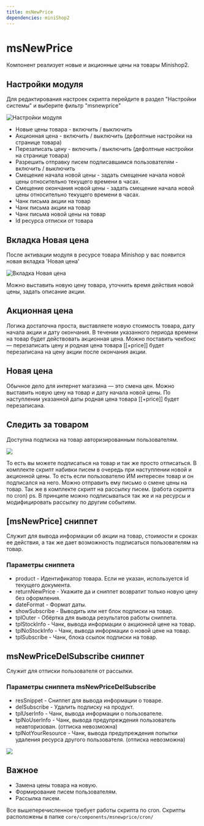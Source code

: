 ```yaml
---
title: msNewPrice
dependencies: miniShop2
---
```


# msNewPrice

Компонент реализует новые и акционные цены на товары Minishop2.

## Настройки модуля

Для редактирования настроек скрипта перейдите в раздел "Настройки системы" и выберите фильтр "msnewprice"

![Настройки модуля](https://file.modx.pro/files/8/e/0/8e0ea25a467f2f81f0fedde59354b6d6.png)

- Новые цены товара - включить / выключить
- Акционная цена - включить / выключить (дефолтные настройки на странице товара)
- Перезаписать цену - включить / выключить (дефолтные настройки на странице товара)
- Разрешить отправку писем подписавшимся пользователям - включить / выключить
- Смещение начала новой цены - задать смещение начала новой цены относительно текущего времени в часах.
- Смещение окончания новой цены - задать смещение начала новой цены относительно текущего времени в часах.
- Чанк письма акции на товар
- Чанк письма акции на товар
- Чанк письма новой цены на товар
- Id ресурса отписки от товара

## Вкладка Новая цена

После активации модуля в ресурсе товара Minishop у вас появится новая вкладка 'Новая цена'

![Вкладка Новая цена](https://file.modx.pro/files/d/8/4/d841cdfcc5face3d65dddba0cbd50f3d.png)

Можно выставить новую цену товара, уточнить время действия новой цены, задать описание акции.

## Акционная цена

Логика достаточна проста, выставляете новую стоимость товара, дату начала акции и дату окончания.
В течении указанного периода времени на товар будет действовать акционная цена.
Можно поставить чекбокс — перезаписать цену и родная цена товара [[+price]] будет перезаписана на цену акции после окончания акции.

## Новая цена

Обычное дело для интернет магазина — это смена цен. Можно выставить новую цену на товар и дату начала новой цены. По наступлении указанной даты родная цена товара [[+price]] будет перезаписана.

## Cледить за товаром

Доступна подписка на товар авторизированным пользователям.

[![](https://file.modx.pro/files/8/e/4/8e4f296e3c715e9850b4ed133b0b2aa7s.jpg)](https://file.modx.pro/files/8/e/4/8e4f296e3c715e9850b4ed133b0b2aa7.png)

То есть вы можете подписаться на товар и так же просто отписаться.
В комплекте скрипт набивки писем в очередь при наступлении новой и акционной цены. То есть если пользователю ИМ интересен товар и он подписался на него. Можно отправить ему письмо о смене цены на товар.
Так же в комплекте скрипт на рассылку писем. (работа скрипта по cron)
ps. В принципе можно подписываться так же и на ресурсы и модифицировать рассылку по другим событиям.

## [msNewPrice] сниппет

Служит для вывода информации об акции на товар, стоимости и сроках ее действия, а так же дает возможность подписаться пользователям на товар.

### Параметры сниппета

- product - Идентификатор товара. Если не указан, используется id текущего документа.
- returnNewPrice - Укажите да и сниппет возвратит только новую цену без оформления.
- dateFormat - Формат даты.
- showSubscribe - Выводить или нет блок подписки на товар.
- tplOuter - Обёртка для вывода результатов работы сниппета.
- tplStockInfo - Чанк, вывода информации о акционной цене на товар.
- tplNoStockInfo - Чанк, вывода информации о новой цене на товар.
- tplSubscribe - Чанк, блока ссылок подписки на товар.

## msNewPriceDelSubscribe сниппет

Служит для отписки пользователя от рассылки.

### Параметры сниппета msNewPriceDelSubscribe

- resSnippet - Сниппет для вывода информации о товаре.
- delSubscribe - Удалить подписку на продукт.
- tplUserInfo - Чанк, вывода информации о пользователе.
- tplNoUserInfo - Чанк, вывода предупреждения пользователь неавторизован. (отписка невозможна)
- tplNotYourResource - Чанк, вывода предупреждения попытки удаления ресурса другого пользователя. (отписка невозможна)

[![](https://file.modx.pro/files/8/f/d/8fd18ba37c2eb2b55b1611b3a1d8900cs.jpg)](https://file.modx.pro/files/8/f/d/8fd18ba37c2eb2b55b1611b3a1d8900c.png)

## Важное

- Замена цены товара на новую.
- Формирование писем пользователям.
- Рассылка писем.

Все вышеперечисленное требует работы скрипта по cron.
Скрипты расположены в папке `core/components/msnewprice/cron/`
